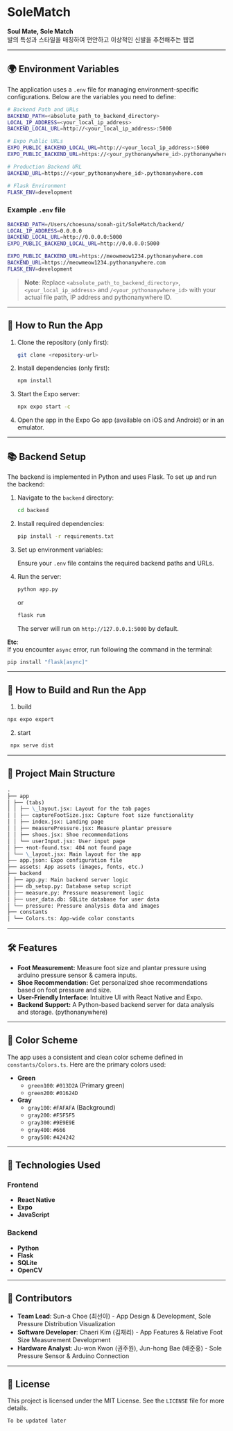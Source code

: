 # SoleMatch

**Soul Mate, Sole Match**  
발의 특성과 스타일을 매칭하여 편안하고 이상적인 신발을 추천해주는 웹앱

---

## 🌍 Environment Variables

The application uses a `.env` file for managing environment-specific configurations. Below are the variables you need to define:

```bash
# Backend Path and URLs
BACKEND_PATH=<absolute_path_to_backend_directory>
LOCAL_IP_ADDRESS=<your_local_ip_address>
BACKEND_LOCAL_URL=http://<your_local_ip_address>:5000

# Expo Public URLs
EXPO_PUBLIC_BACKEND_LOCAL_URL=http://<your_local_ip_address>:5000
EXPO_PUBLIC_BACKEND_URL=https://<your_pythonanywhere_id>.pythonanywhere.com

# Production Backend URL
BACKEND_URL=https://<your_pythonanywhere_id>.pythonanywhere.com

# Flask Environment
FLASK_ENV=development
```

### Example `.env` file

```bash
BACKEND_PATH=/Users/choesuna/sonah-git/SoleMatch/backend/
LOCAL_IP_ADDRESS=0.0.0.0
BACKEND_LOCAL_URL=http://0.0.0.0:5000
EXPO_PUBLIC_BACKEND_LOCAL_URL=http://0.0.0.0:5000

EXPO_PUBLIC_BACKEND_URL=https://meowmeow1234.pythonanywhere.com
BACKEND_URL=https://meowmeow1234.pythonanywhere.com
FLASK_ENV=development
```

> **Note**: Replace `<absolute_path_to_backend_directory>`, `<your_local_ip_address>` and `/<your_pythonanywhere_id>` with your actual file path, IP address and pythonanywhere ID.

---

## 🚀 How to Run the App

1. Clone the repository (only first):

   ```bash
   git clone <repository-url>
   ```

2. Install dependencies (only first):

   ```bash
   npm install
   ```

3. Start the Expo server:

   ```bash
   npx expo start -c
   ```

4. Open the app in the Expo Go app (available on iOS and Android) or in an emulator.

---

## 📚 Backend Setup

The backend is implemented in Python and uses Flask. To set up and run the backend:

1. Navigate to the `backend` directory:

   ```bash
   cd backend
   ```

2. Install required dependencies:

   ```bash
   pip install -r requirements.txt
   ```

3. Set up environment variables:

   Ensure your `.env` file contains the required backend paths and URLs.

4. Run the server:

   ```bash
   python app.py
   ```

   or

   ```bash
   flask run
   ```

   The server will run on `http://127.0.0.1:5000` by default.

**Etc**:  
If you encounter `async` error, run following the command in the terminal:

```bash
pip install "flask[async]"
```

---

## 🚀 How to Build and Run the App

1. build

```bash
npx expo export
```

2. start

```bash
 npx serve dist
```

---

## 📂 Project Main Structure

```markdown
.
├── app
│ ├── (tabs)
│ │ ├── \_layout.jsx: Layout for the tab pages
│ │ ├── captureFootSize.jsx: Capture foot size functionality
│ │ ├── index.jsx: Landing page
│ │ ├── measurePressure.jsx: Measure plantar pressure
│ │ ├── shoes.jsx: Shoe recommendations
│ │ └── userInput.jsx: User input page
│ ├── +not-found.tsx: 404 not found page
│ └── \_layout.jsx: Main layout for the app
├── app.json: Expo configuration file
├── assets: App assets (images, fonts, etc.)
├── backend
│ ├── app.py: Main backend server logic
│ ├── db_setup.py: Database setup script
│ ├── measure.py: Pressure measurement logic
│ ├── user_data.db: SQLite database for user data
│ └── pressure: Pressure analysis data and images
├── constants
│ └── Colors.ts: App-wide color constants
```

---

## 🛠️ Features

- **Foot Measurement:** Measure foot size and plantar pressure using arduino pressure sensor & camera inputs.
- **Shoe Recommendation:** Get personalized shoe recommendations based on foot pressure and size.
- **User-Friendly Interface:** Intuitive UI with React Native and Expo.
- **Backend Support:** A Python-based backend server for data analysis and storage. (pythonanywhere)

---

## 🎨 Color Scheme

The app uses a consistent and clean color scheme defined in `constants/Colors.ts`.
Here are the primary colors used:

- **Green**
  - `green100`: `#013D2A` (Primary green)
  - `green200`: `#01624D`
- **Gray**
  - `gray100`: `#FAFAFA` (Background)
  - `gray200`: `#F5F5F5`
  - `gray300`: `#9E9E9E`
  - `gray400`: `#666`
  - `gray500`: `#424242`

---

## 🧩 Technologies Used

### Frontend

- **React Native**
- **Expo**
- **JavaScript**

### Backend

- **Python**
- **Flask**
- **SQLite**
- **OpenCV**

---

## 🤝 Contributors

- **Team Lead**: Sun-a Choe (최선아) - App Design & Development, Sole Pressure Distribution Visualization
- **Software Developer**: Chaeri Kim (김채리) - App Features & Relative Foot Size Measurement Development
- **Hardware Analyst**: Ju-won Kwon (권주원), Jun-hong Bae (배준홍) - Sole Pressure Sensor & Arduino Connection

---

## 📄 License

This project is licensed under the MIT License. See the `LICENSE` file for more details.

```
To be updated later
```
